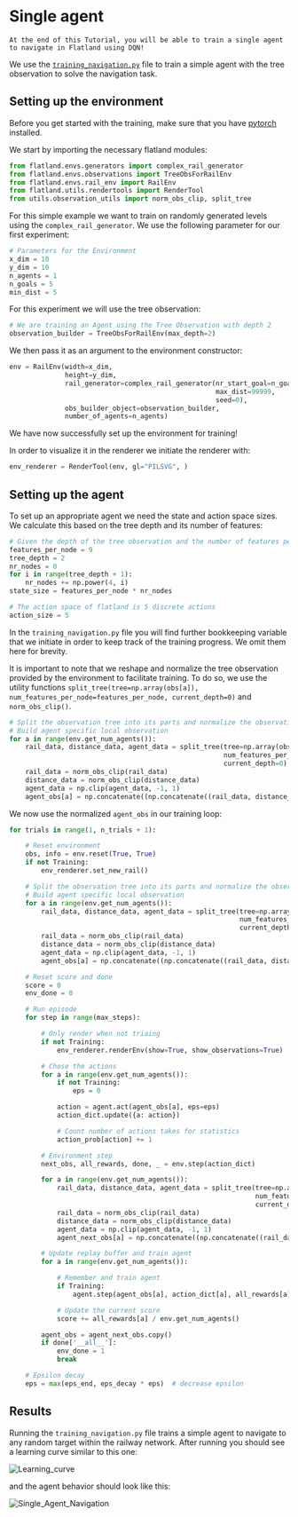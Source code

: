 Single agent
===

```{admonition} Goal
At the end of this Tutorial, you will be able to train a single agent to navigate in Flatland using DQN!
```

We use the [`training_navigation.py`](https://gitlab.aicrowd.com/flatland/baselines/blob/master/torch_training/training_navigation.py) file to train a simple agent with the tree observation to solve the navigation task.

Setting up the environment
---

Before you get started with the training, make sure that you have [pytorch](https://pytorch.org/get-started/locally/) installed.

We start by importing the necessary flatland modules:

```python
from flatland.envs.generators import complex_rail_generator
from flatland.envs.observations import TreeObsForRailEnv
from flatland.envs.rail_env import RailEnv
from flatland.utils.rendertools import RenderTool
from utils.observation_utils import norm_obs_clip, split_tree
```

For this simple example we want to train on randomly generated levels using the `complex_rail_generator`. We use the following parameter for our first experiment:

```python
# Parameters for the Environment
x_dim = 10
y_dim = 10
n_agents = 1
n_goals = 5
min_dist = 5
```

For this experiment we will use the tree observation:

```python
# We are training an Agent using the Tree Observation with depth 2
observation_builder = TreeObsForRailEnv(max_depth=2)
```

We then pass it as an argument to the environment constructor:

```python
env = RailEnv(width=x_dim,
              height=y_dim,
              rail_generator=complex_rail_generator(nr_start_goal=n_goals, nr_extra=5, min_dist=min_dist,
                                                    max_dist=99999,
                                                    seed=0),
              obs_builder_object=observation_builder,
              number_of_agents=n_agents)
```

We have now successfully set up the environment for training!

In order to visualize it in the renderer we initiate the renderer with:

```python
env_renderer = RenderTool(env, gl="PILSVG", )
```

Setting up the agent
---

To set up an appropriate agent we need the state and action space sizes. We calculate this based on the tree depth and its number of features:

```python
# Given the depth of the tree observation and the number of features per node we get the following state_size
features_per_node = 9
tree_depth = 2
nr_nodes = 0
for i in range(tree_depth + 1):
    nr_nodes += np.power(4, i)
state_size = features_per_node * nr_nodes

# The action space of flatland is 5 discrete actions
action_size = 5
```

In the `training_navigation.py` file you will find further bookkeeping variable that we initiate in order to keep track of the training progress. We omit them here for brevity. 

It is important to note that we reshape and normalize the tree observation provided by the environment to facilitate training. To do so, we use the utility functions `split_tree(tree=np.array(obs[a]), num_features_per_node=features_per_node, current_depth=0)` and `norm_obs_clip()`.

```python
# Split the observation tree into its parts and normalize the observation using the utility functions.
# Build agent specific local observation
for a in range(env.get_num_agents()):
    rail_data, distance_data, agent_data = split_tree(tree=np.array(obs[a]),
                                                      num_features_per_node=features_per_node,
                                                      current_depth=0)
    rail_data = norm_obs_clip(rail_data)
    distance_data = norm_obs_clip(distance_data)
    agent_data = np.clip(agent_data, -1, 1)
    agent_obs[a] = np.concatenate((np.concatenate((rail_data, distance_data)), agent_data))
```

We now use the normalized `agent_obs` in our training loop:

```python
for trials in range(1, n_trials + 1):

    # Reset environment
    obs, info = env.reset(True, True)
    if not Training:
        env_renderer.set_new_rail()

    # Split the observation tree into its parts and normalize the observation using the utility functions.
    # Build agent specific local observation
    for a in range(env.get_num_agents()):
        rail_data, distance_data, agent_data = split_tree(tree=np.array(obs[a]),
                                                          num_features_per_node=features_per_node,
                                                          current_depth=0)
        rail_data = norm_obs_clip(rail_data)
        distance_data = norm_obs_clip(distance_data)
        agent_data = np.clip(agent_data, -1, 1)
        agent_obs[a] = np.concatenate((np.concatenate((rail_data, distance_data)), agent_data))

    # Reset score and done
    score = 0
    env_done = 0

    # Run episode
    for step in range(max_steps):

        # Only render when not triaing
        if not Training:
            env_renderer.renderEnv(show=True, show_observations=True)

        # Chose the actions
        for a in range(env.get_num_agents()):
            if not Training:
                eps = 0

            action = agent.act(agent_obs[a], eps=eps)
            action_dict.update({a: action})

            # Count number of actions takes for statistics
            action_prob[action] += 1

        # Environment step
        next_obs, all_rewards, done, _ = env.step(action_dict)

        for a in range(env.get_num_agents()):
            rail_data, distance_data, agent_data = split_tree(tree=np.array(next_obs[a]),
                                                              num_features_per_node=features_per_node,
                                                              current_depth=0)
            rail_data = norm_obs_clip(rail_data)
            distance_data = norm_obs_clip(distance_data)
            agent_data = np.clip(agent_data, -1, 1)
            agent_next_obs[a] = np.concatenate((np.concatenate((rail_data, distance_data)), agent_data))

        # Update replay buffer and train agent
        for a in range(env.get_num_agents()):

            # Remember and train agent
            if Training:
                agent.step(agent_obs[a], action_dict[a], all_rewards[a], agent_next_obs[a], done[a])

            # Update the current score
            score += all_rewards[a] / env.get_num_agents()

        agent_obs = agent_next_obs.copy()
        if done['__all__']:
            env_done = 1
            break

    # Epsilon decay
    eps = max(eps_end, eps_decay * eps)  # decrease epsilon
```

Results
---

Running the `training_navigation.py` file trains a simple agent to navigate to any random target within the railway network. After running you should see a learning curve similar to this one:

![Learning_curve](https://i.imgur.com/yVGXpUy.png)

and the agent behavior should look like this:

![Single_Agent_Navigation](https://i.imgur.com/t5ULr4L.gif)
